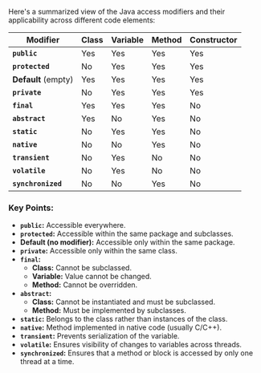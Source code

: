 Here's a summarized view of the Java access modifiers and their applicability across different code elements:

| **Modifier**     | **Class** | **Variable** | **Method** | **Constructor** |
|------------------|-----------|--------------|------------|------------------|
| **`public`**     | Yes       | Yes          | Yes        | Yes              |
| **`protected`**  | No        | Yes          | Yes        | Yes              |
| **Default** (empty) | Yes   | Yes          | Yes        | Yes              |
| **`private`**    | No        | Yes          | Yes        | Yes              |
| **`final`**      | Yes       | Yes          | Yes        | No               |
| **`abstract`**   | Yes       | No           | Yes        | No               |
| **`static`**     | No        | Yes          | Yes        | No               |
| **`native`**     | No        | No           | Yes        | No               |
| **`transient`**  | No        | Yes          | No         | No               |
| **`volatile`**   | No        | Yes          | No         | No               |
| **`synchronized`** | No     | No           | Yes        | No               |

### Key Points:
- **`public`:** Accessible everywhere.
- **`protected`:** Accessible within the same package and subclasses.
- **Default (no modifier):** Accessible only within the same package.
- **`private`:** Accessible only within the same class.
- **`final`:** 
  - **Class:** Cannot be subclassed.
  - **Variable:** Value cannot be changed.
  - **Method:** Cannot be overridden.
- **`abstract`:**
  - **Class:** Cannot be instantiated and must be subclassed.
  - **Method:** Must be implemented by subclasses.
- **`static`:** Belongs to the class rather than instances of the class.
- **`native`:** Method implemented in native code (usually C/C++).
- **`transient`:** Prevents serialization of the variable.
- **`volatile`:** Ensures visibility of changes to variables across threads.
- **`synchronized`:** Ensures that a method or block is accessed by only one thread at a time.
